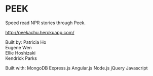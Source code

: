 PEEK
====
Speed read NPR stories through Peek.

http://peekachu.herokuapp.com/

Built by:
Patricia Ho  
Eugene Wen  
Ellie Hoshizaki  
Kendrick Parks  

Built with:
MongoDB
Express.js
Angular.js
Node.js
jQuery
Javascript

